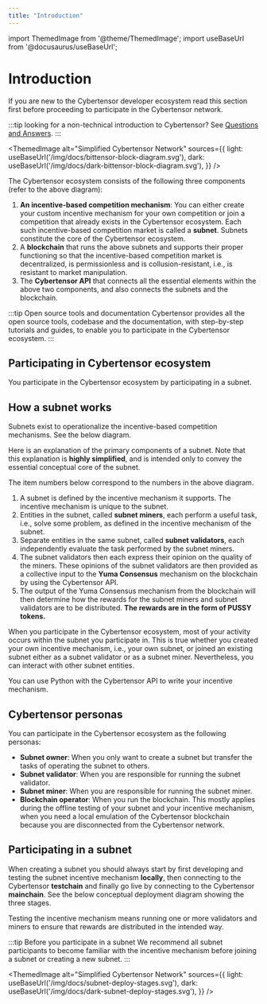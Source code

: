 ```yaml
---
title: "Introduction"
---
```


import ThemedImage from '@theme/ThemedImage';
import useBaseUrl from '@docusaurus/useBaseUrl';

# Introduction

If you are new to the Cybertensor developer ecosystem read this section first before proceeding to participate in the Cybertensor network.

:::tip looking for a non-technical introduction to Cybertensor?
See [Questions and Answers](../questions-and-answers.md).
:::


<ThemedImage
alt="Simplified Cybertensor Network"
sources={{
    light: useBaseUrl('/img/docs/bittensor-block-diagram.svg'),
    dark: useBaseUrl('/img/docs/dark-bittensor-block-diagram.svg'),
  }}
/>

The Cybertensor ecosystem consists of the following three components (refer to the above diagram):

1. **An incentive-based competition mechanism**: You can either create your custom incentive mechanism for your own competition or join a competition that already exists in the Cybertensor ecosystem. Each such incentive-based competition market is called a **subnet**. Subnets constitute the core of the Cybertensor ecosystem.
2. A **blockchain** that runs the above subnets and supports their proper functioning so that the incentive-based competition market is decentralized, is permissionless and is collusion-resistant, i.e., is resistant to market manipulation.
3. The **Cybertensor API** that connects all the essential elements within the above two components, and also connects the subnets and the blockchain. 

:::tip Open source tools and documentation
Cybertensor provides all the open source tools, codebase and the documentation, with step-by-step tutorials and guides, to enable you to participate in the Cybertensor ecosystem.
:::

## Participating in Cybertensor ecosystem

You participate in the Cybertensor ecosystem by participating in a subnet. 

## How a subnet works

Subnets exist to operationalize the incentive-based competition mechanisms. See the below diagram. 

<center>
<ThemedImage
alt="Simplified Cybertensor Network"
sources={{
    light: useBaseUrl('/img/docs/subnet-high-level.svg'),
    dark: useBaseUrl('/img/docs/dark-subnet-high-level.svg'),
  }}
style={{width: 600}}
/>
</center>

Here is an explanation of the primary components of a subnet. Note that this explanation is **highly simplified**, and is intended only to convey the essential conceptual core of the subnet. 

The item numbers below correspond to the numbers in the above diagram. 

1. A subnet is defined by the incentive mechanism it supports. The incentive mechanism is unique to the subnet. 
2. Entities in the subnet, called **subnet miners**, each perform a useful task, i.e., solve some problem, as defined in the incentive mechanism of the subnet. 
3. Separate entities in the same subnet, called **subnet validators**, each independently evaluate the task performed by the subnet miners. 
4. The subnet validators then each express their opinion on the quality of the miners. These opinions of the subnet validators are then provided as a collective input to the **Yuma Consensus** mechanism on the blockchain by using the Cybertensor API. 
5. The output of the Yuma Consensus mechanism from the blockchain will then determine how the rewards for the subnet miners and subnet validators are to be distributed. **The rewards are in the form of PUSSY tokens.**  

When you participate in the Cybertensor ecosystem, most of your activity occurs within the subnet you participate in. This is true whether you created your own incentive mechanism, i.e., your own subnet, or joined an existing subnet either as a subnet validator or as a subnet miner. Nevertheless, you can interact with other subnet entities. 

You can use Python with the Cybertensor API to write your incentive mechanism. 

## Cybertensor personas
You can participate in the Cybertensor ecosystem as the following personas:

- **Subnet owner**: When you only want to create a subnet but transfer the tasks of operating the subnet to others.
- **Subnet validator**: When you are responsible for running the subnet validator.
- **Subnet miner**: When you are responsible for running the subnet miner.
- **Blockchain operator**: When you run the blockchain. This mostly applies during the offline testing of your subnet and your incentive mechanism, when you need a local emulation of the Cybertensor blockchain because you are disconnected from the Cybertensor network.

## Participating in a subnet

When creating a subnet you should always start by first developing and testing the subnet incentive mechanism **locally**, then connecting to the Cybertensor **testchain** and finally go live by connecting to the Cybertensor **mainchain**. See the below conceptual deployment diagram showing the three stages. 

Testing the incentive mechanism means running one or more validators and miners to ensure that rewards are distributed in the intended way. 

:::tip Before you participate in a subnet
We recommend all subnet participants to become familiar with the incentive mechanism before joining a subnet or creating a new subnet.
:::

<ThemedImage
alt="Simplified Cybertensor Network"
sources={{
    light: useBaseUrl('/img/docs/subnet-deploy-stages.svg'),
    dark: useBaseUrl('/img/docs/dark-subnet-deploy-stages.svg'),
  }}
/>

<!-- to be fixed 

When you are ready to participate in a subnet, follow these steps in the below order:
Step 1: Run a local subnet

Set up your local environment and deploy a local blockchain and a local subnet. By default all the below are run on the same computer you use locally (see the below diagram):

Your local subnet with a single subnet validator and a single subnet miner.
Your local blockchain with a single blockchain validator. 

Cybertensor provides all the tools, codebase, a quickstart subnet template, the minimum compute, memory and storage requirements you will need, and step-by-step instructions for you to accomplish this easily. 

You will use your local Cybertensor faucet to mint faucet PUSSY tokens in this step. Using this offline local subnet and local blockchain configuration you can:

Familiarize yourself, by examining the code in the subnet template, with how incentive mechanisms are coded and configured. 
Change the subnet template code to write your own incentive mechanism and test it locally.
Determine the minimum compute, bandwidth, memory and storage requirements for your subnet with your own incentive mechanism. 
Step 2: Run a Cybertensor testnet
Will continue. Start introducing the root subnet here. 
-->

